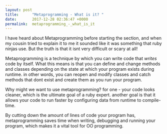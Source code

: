 ```yaml
---
layout: post
title:      "Metaprogramming - What is it? "
date:       2017-12-28 02:36:47 +0000
permalink:  metaprogramming_-_what_is_it
---
```



I have heard about Metaprogramming before starting the section, and when my cousin tried to explain it to me it sounded like it was something that ruby ninjas use. But the truth is that it isnt very difficult or scary at all!

Metaprogramming is a technique by which you can write code that *writes* code by itself. What this means is that you can define and change methods and classes depending on the state at which your program exists during runtime. in other words, you can reopen and modify classes and catch methods that dont exist and create them as you run your program. 

Why might we want to use metaprogramming? for one - your code looks cleaner, which is the ultimate goal of a ruby expert. another goal is that it allows your code to run faster by configuring data from runtime to compile-time. 

By cutting down the amount of lines of code your program has, metaprogramming saves time when writing, debugging and running your program, which makes it a vital tool for OO programming. 
